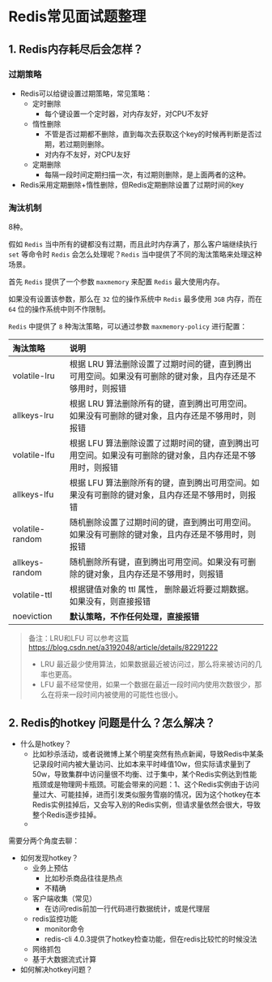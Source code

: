 # Redis常见面试题整理

## 1. Redis内存耗尽后会怎样？

### 过期策略

- Redis可以给键设置过期策略，常见策略：
  - 定时删除
    - 每个键设置一个定时器，对内存友好，对CPU不友好
  - 惰性删除
    - 不管是否过期都不删除，直到每次去获取这个key的时候再判断是否过期，若过期则删除。
    - 对内存不友好，对CPU友好
  - 定期删除
    - 每隔一段时间定期扫描一次，有过期则删除，是上面两者的这种。
- Redis采用定期删除+惰性删除，但Redis定期删除设置了过期时间的key

### 淘汰机制

8种。

假如 `Redis` 当中所有的键都没有过期，而且此时内存满了，那么客户端继续执行 `set` 等命令时 `Redis` 会怎么处理呢？`Redis` 当中提供了不同的淘汰策略来处理这种场景。

首先 `Redis` 提供了一个参数 `maxmemory` 来配置 `Redis` 最大使用内存。

如果没有设置该参数，那么在 `32` 位的操作系统中 `Redis` 最多使用 `3GB` 内存，而在 `64` 位的操作系统中则不作限制。

`Redis` 中提供了 `8` 种淘汰策略，可以通过参数 `maxmemory-policy` 进行配置：

| 淘汰策略        | 说明                                                         |
| :-------------- | :----------------------------------------------------------- |
| volatile-lru    | 根据 LRU 算法删除设置了过期时间的键，直到腾出可用空间。如果没有可删除的键对象，且内存还是不够用时，则报错 |
| allkeys-lru     | 根据 LRU 算法删除所有的键，直到腾出可用空间。如果没有可删除的键对象，且内存还是不够用时，则报错 |
| volatile-lfu    | 根据 LFU 算法删除设置了过期时间的键，直到腾出可用空间。如果没有可删除的键对象，且内存还是不够用时，则报错 |
| allkeys-lfu     | 根据 LFU 算法删除所有的键，直到腾出可用空间。如果没有可删除的键对象，且内存还是不够用时，则报错 |
| volatile-random | 随机删除设置了过期时间的键，直到腾出可用空间。如果没有可删除的键对象，且内存还是不够用时，则报错 |
| allkeys-random  | 随机删除所有键，直到腾出可用空间。如果没有可删除的键对象，且内存还是不够用时，则报错 |
| volatile-ttl    | 根据键值对象的 ttl 属性， 删除最近将要过期数据。如果没有，则直接报错 |
| noeviction      | **默认策略，不作任何处理，直接报错**                         |

> 备注：LRU和LFU 可以参考这篇 https://blog.csdn.net/a3192048/article/details/82291222
>
> - LRU 最近最少使用算法，如果数据最近被访问过，那么将来被访问的几率也更高。
> - LFU 最不经常使用，如果一个数据在最近一段时间内使用次数很少，那么在将来一段时间内被使用的可能性也很小。



## 2. Redis的hotkey 问题是什么？怎么解决？

- 什么是hotkey？
  - 比如秒杀活动，或者说微博上某个明星突然有热点新闻，导致Redis中某条记录段时间内被大量访问、比如本来平时峰值10w，但实际请求量到了50w，导致集群中访问量很不均衡、过于集中，某个Redis实例达到性能瓶颈或是物理网卡瓶颈。可能会带来的问题：1、这个Redis实例由于访问量过大、可能挂掉，进而引发类似服务雪崩的情况，因为这个hotkey在本Redis实例挂掉后，又会写入别的Redis实例，但请求量依然会很大，导致整个Redis逐步挂掉。
  - 

需要分两个角度去聊：

- 如何发现hotkey？
  - 业务上预估
    - 比如秒杀商品往往是热点
    - 不精确
  - 客户端收集（常见）
    - 在访问redis前加一行代码进行数据统计，或是代理层
  - redis监控功能
    - monitor命令 
    - redis-cli 4.0.3提供了hotkey检查功能，但在redis比较忙的时候没法
  - 网络抓包
  - 基于大数据流式计算
- 如何解决hotkey问题？

